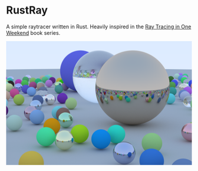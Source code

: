 # RustRay

A simple raytracer written in Rust. Heavily inspired in the [Ray Tracing in One Weekend](https://github.com/RayTracing/raytracing.github.io) book series.

![Example render][example]

[example]: final-render.png
